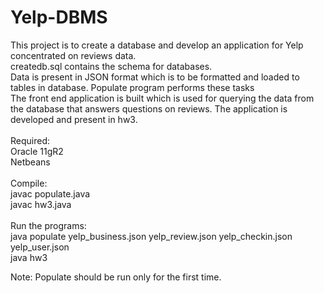 # Yelp-DBMS
This project is to create a database and develop an application for Yelp concentrated on reviews data. </br>
createdb.sql contains the schema for databases. </br>
Data is present in JSON format which is to be formatted and loaded to tables in database. Populate program performs these tasks </br>
The front end application is built which is used for querying the data from the database that answers questions on reviews. The application is developed and present in hw3. </br>
</br>
Required: </br>
  Oracle 11gR2 </br>
  Netbeans </br>
</br>
Compile: </br>
  javac populate.java </br>
  javac hw3.java </br>
  </br>
Run the programs: </br>
  java populate yelp_business.json yelp_review.json yelp_checkin.json yelp_user.json </br>
  java hw3 </br>
  
Note: Populate should be run only for the first time. </br>


